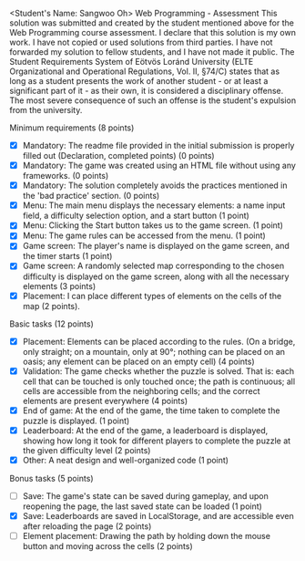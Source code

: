 <Student's Name: Sangwoo Oh>
<Neptun Code: EPSCAG>
Web Programming - Assessment
This solution was submitted and created by the student mentioned above for the Web Programming course assessment.
I declare that this solution is my own work. I have not copied or used solutions from third parties.
I have not forwarded my solution to fellow students, and I have not made it public.
The Student Requirements System of Eötvös Loránd University
(ELTE Organizational and Operational Regulations, Vol. II, §74/C) states that as long as a student presents
the work of another student - or at least a significant part of it - as their own, it is considered a disciplinary offense.
The most severe consequence of such an offense is the student's expulsion from the university.

Minimum requirements (8 points)

  - [x] Mandatory: The readme file provided in the initial submission is properly filled out (Declaration, completed points) (0 points)
  - [x] Mandatory: The game was created using an HTML file without using any frameworks. (0 points)
  - [x] Mandatory: The solution completely avoids the practices mentioned in the 'bad practice' section. (0 points)
  - [x] Menu: The main menu displays the necessary elements: a name input field, a difficulty selection option, and a start button (1 point)
  - [x] Menu: Clicking the Start button takes us to the game screen. (1 point)
  - [x] Menu: The game rules can be accessed from the menu. (1 point)
  - [x] Game screen: The player's name is displayed on the game screen, and the timer starts (1 point)
  - [x] Game screen: A randomly selected map corresponding to the chosen difficulty is displayed on the game screen, along with all the necessary elements (3 points)
  - [x] Placement: I can place different types of elements on the cells of the map (2 points).

Basic tasks (12 points)

  - [x] Placement: Elements can be placed according to the rules. (On a bridge, only straight; on a mountain, only at 90°; nothing can be placed on an oasis; any element can be placed on an empty cell) (4 points)
  - [x] Validation: The game checks whether the puzzle is solved. That is: each cell that can be touched is only touched once; the path is continuous; all cells are accessible from the neighboring cells; and the correct elements are present everywhere (4 points)
  - [x] End of game: At the end of the game, the time taken to complete the puzzle is displayed. (1 point)
  - [x] Leaderboard: At the end of the game, a leaderboard is displayed, showing how long it took for different players to complete the puzzle at the given difficulty level (2 points)
  - [x] Other: A neat design and well-organized code (1 point)

Bonus tasks (5 points)

  - [ ] Save: The game's state can be saved during gameplay, and upon reopening the page, the last saved state can be loaded (1 point)
  - [x] Save: Leaderboards are saved in LocalStorage, and are accessible even after reloading the page (2 points)
  - [ ] Element placement: Drawing the path by holding down the mouse button and moving across the cells (2 points)
